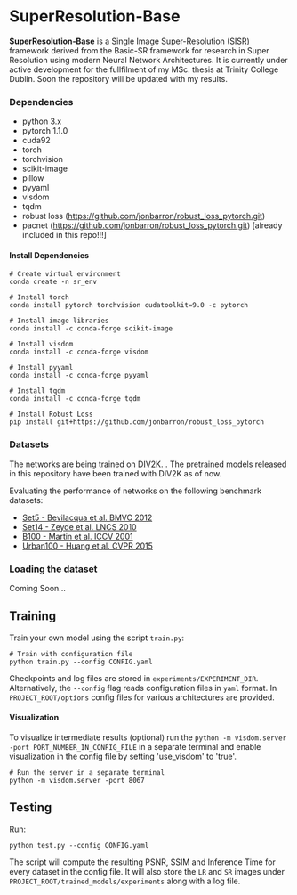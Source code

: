 ﻿# SuperResolution-Base
 
 **SuperResolution-Base** is a Single Image Super-Resolution (SISR) framework derived from the Basic-SR framework for research in Super Resolution using modern Neural Network Architectures. It is currently under active development for the fullfilment of my MSc. thesis at Trinity College Dublin. Soon the repository will be updated with my results.
 
### Dependencies
  * python 3.x
  * pytorch 1.1.0
  * cuda92
  * torch
  * torchvision
  * scikit-image
  * pillow
  * pyyaml
  * visdom
  * tqdm
  * robust loss (https://github.com/jonbarron/robust_loss_pytorch.git)
  * pacnet (https://github.com/jonbarron/robust_loss_pytorch.git) [already included in this repo!!!]

#### Install Dependencies
```
# Create virtual environment
conda create -n sr_env

# Install torch
conda install pytorch torchvision cudatoolkit=9.0 -c pytorch

# Install image libraries
conda install -c conda-forge scikit-image

# Install visdom
conda install -c conda-forge visdom

# Install pyyaml
conda install -c conda-forge pyyaml

# Install tqdm
conda install -c conda-forge tqdm

# Install Robust Loss
pip install git+https://github.com/jonbarron/robust_loss_pytorch
```

### Datasets
The networks are being trained on [DIV2K](https://data.vision.ee.ethz.ch/cvl/DIV2K). . The pretrained models released in this repository have been trained with DIV2K as of now.

Evaluating the performance of networks on the following benchmark datasets:

* [Set5 - Bevilacqua et al. BMVC 2012](http://people.rennes.inria.fr/Aline.Roumy/results/SR_BMVC12.html)
* [Set14 - Zeyde et al. LNCS 2010](https://sites.google.com/site/romanzeyde/research-interests)
* [B100 - Martin et al. ICCV 2001](https://www2.eecs.berkeley.edu/Research/Projects/CS/vision/bsds/)
* [Urban100 - Huang et al. CVPR 2015](https://sites.google.com/site/jbhuang0604/publications/struct_sr)

### Loading the dataset
Coming Soon...

## Training
Train your own model using the script `train.py`:
```
# Train with configuration file
python train.py --config CONFIG.yaml
```

Checkpoints and log files are stored in `experiments/EXPERIMENT_DIR`. Alternatively, the `--config` flag reads configuration files in `yaml` format. In `PROJECT_ROOT/options` config files for various architectures are provided.

#### Visualization
To visualize intermediate results (optional) run the `python -m visdom.server -port PORT_NUMBER_IN_CONFIG_FILE` in a separate terminal and enable visualization in the config file by setting 'use_visdom' to 'true'.

```
# Run the server in a separate terminal
python -m visdom.server -port 8067
```

## Testing
Run:
```
python test.py --config CONFIG.yaml 
```
The script will compute the resulting PSNR, SSIM and Inference Time for every dataset in the config file. It will also store the `LR` and `SR` images under `PROJECT_ROOT/trained_models/experiments` along with a log file.


